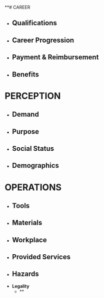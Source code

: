 **# CAREER

- **Qualifications**
	- 
- **Career Progression**
	- 
- **Payment & Reimbursement**
	- 
- **Benefits**
	- 
# PERCEPTION

- **Demand**
	- 
- **Purpose**
	- 
- **Social Status**
	- 
- **Demographics**
	- 
# OPERATIONS

- **Tools**
	- 
- **Materials**
	- 
- **Workplace**
	- 
- **Provided Services**
	- 
- **Hazards**
	- 
- **Legality**
	- **